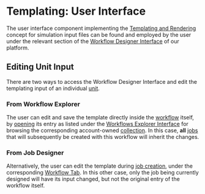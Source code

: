 # Templating: User Interface

The user interface component implementing the [Templating and Rendering](concept.md) concept for simulation input files can be found and employed by the user under the relevant section of the [Workflow Designer Interface](../../workflow-designer/unit-editor/input-templates.md) of our platform.

## Editing Unit Input

There are two ways to access the Workflow Designer Interface and edit the templating input of an individual [unit](../components/units.md).

### From Workflow Explorer

The user can edit and save the template directly inside the [workflow](../../workflows/overview.md) itself, by [opening](../../entities-general/actions/open-edit.md) its entry as listed under the [Workflows Explorer Interface](../../workflows/ui/explorer.md) for browsing the corresponding account-owned [collection](../../accounts/collections.md). In this case, **all** [jobs](../../jobs/overview.md) that will subsequently be created with this workflow will inherit the changes. 

### From Job Designer

Alternatively, the user can edit the template during [job creation](../../jobs-designer/overview.md), under the corresponding [Workflow Tab](../../jobs-designer/workflow-tab.md). In this other case, only the job being currently designed will have its input changed, but not the original entry of the workflow itself.
